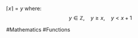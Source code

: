 $\lceil x \rceil=y$ where:
$$
y \in \mathbb{Z},\,\,\,\,\,\,\,y\geq x,\,\,\,\,\,\,\,y<x+1
$$

#Mathematics #Functions